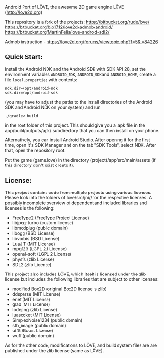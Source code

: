 Android Port of LÖVE, the awesome 2D game engine LÖVE (http://love2d.org)

This repository is a fork of the projects:
https://bitbucket.org/rude/love/
https://bitbucket.org/bio1712/love2d-admob-android/
https://bitbucket.org/MartinFelis/love-android-sdl2/

Admob instruction - https://love2d.org/forums/viewtopic.php?f=5&t=84226

Quick Start:
------------

Install the Android NDK and the Android SDK with SDK API 28, set the
environment variables ```ANDROID_NDK```, ```ANDROID_SDK```and
```ANDROID_HOME```, create a file ```local.properties``` with contents:

    ndk.dir=/opt/android-ndk
    sdk.dir=/opt/android-sdk

(you may have to adjust the paths to the install directories of the Android
SDK and Android NDK on your system) and run

    ./gradlew build

in the root folder of this project. This should give you a .apk file in the
app/build/outputs/apk/ subdirectory that you can then install on your phone.

Alternatively, you can install Android Studio. After opening it for the first time,
open it's SDK Manager and on the tab "SDK Tools", select NDK. After that, open the
repository root.

Put the game (game.love) in the directory (project)/app/src/main/assets (if this directory don't exist create it). 

License:
--------

This project contains code from multiple projects using various licenses.
Please look into the folders of love/src/jni/<projectname>/ for the respective
licenses. A possibly incomplete overview of dependent and included
libraries and licenses is the following:

* FreeType2 (FreeType Project License)
* libjpeg-turbo (custom license)
* libmodplug (public domain)
* libogg (BSD License)
* libvorbis (BSD License)
* LuaJIT (MIT License)
* mpg123 (LGPL 2.1 License)
* openal-soft (LGPL 2 License)
* physfs (zlib License)
* SDL2 (zlib License)

This project also includes LÖVE, which itself is licensed under the zlib
license but includes the following libraries that are subject to other
licenses:

* modified Box2D (original Box2D license is zlib)
* ddsparse (MIT License)
* enet (MIT License)
* glad (MIT License)
* lodepng (zlib License)
* luasocket (MIT License)
* SimplexNoise1234 (public domain)
* stb_image (public domain)
* utf8 (Boost License)
* wuff (public domain)

As for the other code, modifications to LÖVE, and build system files are
are published under the zlib license (same as LÖVE).
